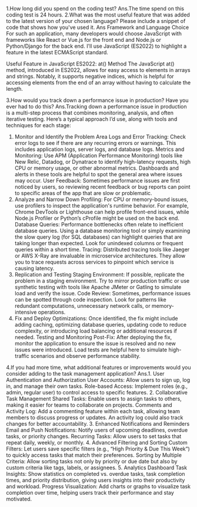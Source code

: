 1.How long did you spend on the coding test? 
Ans.The time spend on this coding test is 24 hours.
2.What was the most useful feature that was added to the latest version of your chosen language? Please include a snippet of code that shows how you've used it.
Ans Framework and Language Choice
For such an application, many developers would choose JavaScript with frameworks like React or Vue.js for the front end and Node.js or Python/Django for the back end. I'll use JavaScript (ES2022) to highlight a feature in the latest ECMAScript standard.

Useful Feature in JavaScript ES2022: at() Method
The JavaScript at() method, introduced in ES2022, allows for easy access to elements in arrays and strings. Notably, it supports negative indices, which is helpful for accessing elements from the end of an array without having to calculate the length.

3.How would you track down a performance issue in production? Have you ever had to do this?
Ans.Tracking down a performance issue in production is a multi-step process that combines monitoring, analysis, and often iterative testing. Here’s a typical approach I’d use, along with tools and techniques for each stage:
1. Monitor and Identify the Problem Area
Logs and Error Tracking: Check error logs to see if there are any recurring errors or warnings. This includes application logs, server logs, and database logs.
Metrics and Monitoring: Use APM (Application Performance Monitoring) tools like New Relic, Datadog, or Dynatrace to identify high-latency requests, high CPU or memory usage, or other abnormal metrics. Dashboards and alerts in these tools are helpful to spot the general area where issues may occur.
User Feedback: Sometimes performance issues are first noticed by users, so reviewing recent feedback or bug reports can point to specific areas of the app that are slow or problematic.
2. Analyze and Narrow Down
Profiling: For CPU or memory-bound issues, use profilers to inspect the application's runtime behavior. For example, Chrome DevTools or Lighthouse can help profile front-end issues, while Node.js Profiler or Python’s cProfile might be used on the back end.
Database Queries: Performance bottlenecks often relate to inefficient database queries. Using a database monitoring tool or simply examining the slow query log (for SQL databases) can highlight queries that are taking longer than expected. Look for unindexed columns or frequent queries within a short time.
Tracing: Distributed tracing tools like Jaeger or AWS X-Ray are invaluable in microservice architectures. They allow you to trace requests across services to pinpoint which service is causing latency.
3. Replication and Testing
Staging Environment: If possible, replicate the problem in a staging environment. Try to mirror production traffic or use synthetic testing with tools like Apache JMeter or Gatling to simulate load and verify the issue.
Code Review: Sometimes, performance issues can be spotted through code inspection. Look for patterns like redundant computations, unnecessary network calls, or memory-intensive operations.
4. Fix and Deploy
Optimizations: Once identified, the fix might include adding caching, optimizing database queries, updating code to reduce complexity, or introducing load balancing or additional resources if needed.
Testing and Monitoring Post-Fix: After deploying the fix, monitor the application to ensure the issue is resolved and no new issues were introduced. Load tests are helpful here to simulate high-traffic scenarios and observe performance stability.

4.If you had more time, what additional features or improvements would you consider adding to the task management application?
Ans.1. User Authentication and Authorization
User Accounts: Allow users to sign up, log in, and manage their own tasks.
Role-based Access: Implement roles (e.g., admin, regular user) to control access to specific features.
2. Collaborative Task Management
Shared Tasks: Enable users to assign tasks to others, making it easier for teams to collaborate on projects.
Comments and Activity Log: Add a commenting feature within each task, allowing team members to discuss progress or updates. An activity log could also track changes for better accountability.
3. Enhanced Notifications and Reminders
Email and Push Notifications: Notify users of upcoming deadlines, overdue tasks, or priority changes.
Recurring Tasks: Allow users to set tasks that repeat daily, weekly, or monthly.
4. Advanced Filtering and Sorting
Custom Filters: Let users save specific filters (e.g., “High Priority & Due This Week”) to quickly access tasks that match their preferences.
Sorting by Multiple Criteria: Allow sorting tasks not only by priority or due date but also by custom criteria like tags, labels, or assignees.
5. Analytics Dashboard
Task Insights: Show statistics on completed vs. overdue tasks, task completion times, and priority distribution, giving users insights into their productivity and workload.
Progress Visualization: Add charts or graphs to visualize task completion over time, helping users track their performance and stay motivated.


